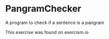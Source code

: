 # PangramChecker
A program to check if a sentence is a pangram

This exercise was found on exercism.io
